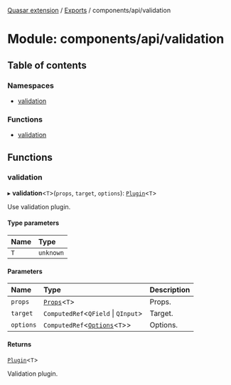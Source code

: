 [Quasar extension](../index.md) / [Exports](../modules.md) / components/api/validation

# Module: components/api/validation

## Table of contents

### Namespaces

- [validation](components_api_validation.validation.md)

### Functions

- [validation](components_api_validation.md#validation)

## Functions

### validation

▸ **validation**<`T`\>(`props`, `target`, `options`): [`Plugin`](../interfaces/components_api_validation.validation.Plugin.md)<`T`\>

Use validation plugin.

#### Type parameters

| Name | Type |
| :------ | :------ |
| `T` | `unknown` |

#### Parameters

| Name | Type | Description |
| :------ | :------ | :------ |
| `props` | [`Props`](../interfaces/components_api_validation.validation.Props.md)<`T`\> | Props. |
| `target` | `ComputedRef`<`QField` \| `QInput`\> | Target. |
| `options` | `ComputedRef`<[`Options`](../interfaces/components_api_validation.validation.Options.md)<`T`\>\> | Options. |

#### Returns

[`Plugin`](../interfaces/components_api_validation.validation.Plugin.md)<`T`\>

Validation plugin.
